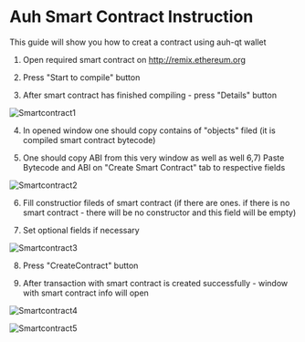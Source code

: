 Auh Smart Contract Instruction
================================
This guide will show you how to creat a contract using auh-qt wallet

 1. Open required smart contract on http://remix.ethereum.org

 2. Press "Start to compile" button

 3. After smart contract has finished compiling - press "Details" button

 ![Smartcontract1](https://github.com/AUH-Core/auh/blob/master/doc/img/smartcontract1.png)

 4. In opened window one should copy contains of "objects" filed (it is compiled smart contract bytecode)

 5. One should copy ABI from this very window as well as well
     6,7) Paste Bytecode and ABI on "Create Smart Contract" tab to respective fields

 ![Smartcontract2](https://github.com/AUH-Core/auh/blob/master/doc/img/smartcontract2.png)

 6. Fill constructior fileds of smart contract (if there are ones. if there is no smart contract - there will be no constructor and this field will be empty)

 7. Set optional fields if necessary

 ![Smartcontract3](https://github.com/AUH-Core/auh/blob/master/doc/img/smartcontract3.png)

 8. Press "CreateContract" button

 9. After transaction with smart contract is created successfully - window with smart contract info will open

 ![Smartcontract4](https://github.com/AUH-Core/auh/blob/master/doc/img/smartcontract4.png)

 ![Smartcontract5](https://github.com/AUH-Core/auh/blob/master/doc/img/smartcontract5.png)
